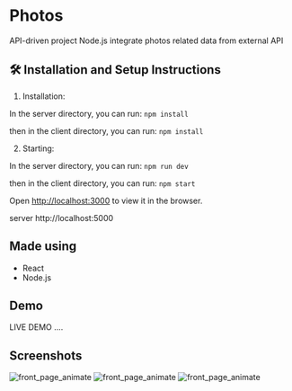 # Photos

API-driven project Node.js integrate photos related data from external API 

## 🛠 Installation and Setup Instructions

1. Installation:




In the server directory, you can run: `npm install`




then in the client directory, you can run: `npm install`


2. Starting:

In the server directory, you can run: `npm run dev`

then in the client directory, you can run: `npm start`

Open [http://localhost:3000](http://localhost:3000) to view it in the browser.






server http://localhost:5000


## Made using
- React
- Node.js


## Demo

LIVE DEMO ....

## Screenshots

![front_page_animate](https://i.imgur.com/rZCoF1M.png)
![front_page_animate](https://i.imgur.com/lr0BllG.png)
![front_page_animate](https://i.imgur.com/6IrepjN.png)



